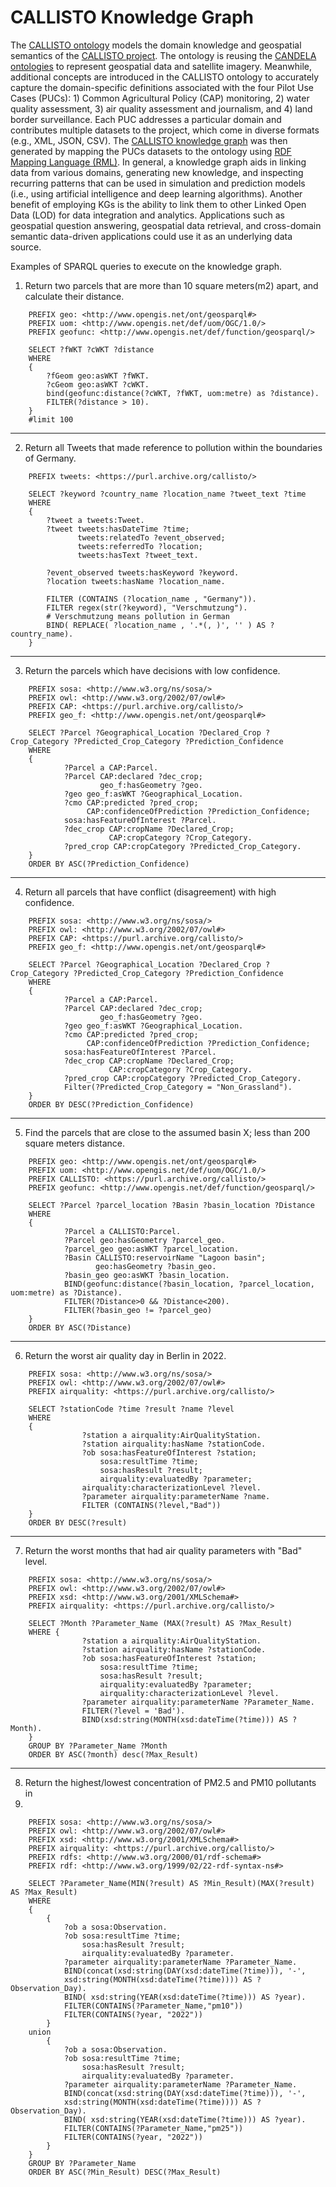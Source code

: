 
# CALLISTO Knowledge Graph

The <a name="CALLISTO ontology" href='https://zenodo.org/record/8268090'>CALLISTO ontology</a> models the domain knowledge and geospatial semantics of the <a href='https://callisto-h2020.eu/'>CALLISTO project</a>. The ontology is reusing the <a href='http://candela-h2020.eu/content/semantic-search-v1'>CANDELA ontologies</a> to represent geospatial data and satellite imagery. Meanwhile, additional concepts are introduced in the CALLISTO ontology to accurately capture the domain-specific definitions associated with the four Pilot Use Cases (PUCs): 1) Common Agricultural Policy (CAP) monitoring, 2) water quality assessment, 3) air quality assessment and journalism, and 4) land border surveillance. Each PUC addresses a particular domain and contributes multiple datasets to the project, which come in diverse formats (e.g., XML, JSON, CSV).  The <a href='https://zenodo.org/record/8196894'>CALLISTO  knowledge graph</a> was then generated by mapping the PUCs datasets to the ontology using <a href='https://rml.io/specs/rml/'>RDF Mapping Language (RML)</a>. In general, a knowledge graph aids in linking data from various domains, generating new knowledge, and inspecting recurring patterns that can be used in simulation and prediction models (i.e., using artificial intelligence and deep learning algorithms). Another benefit of employing KGs is the ability to link them to other Linked Open Data (LOD) for data integration and analytics. Applications such as geospatial question answering, geospatial data retrieval, and cross-domain semantic data-driven applications could use it as an underlying data source.

Examples of SPARQL queries to execute on the knowledge graph.

1. Return two parcels that are more than 10 square meters(m2) apart, and calculate their distance.

```
    PREFIX geo: <http://www.opengis.net/ont/geosparql#>
    PREFIX uom: <http://www.opengis.net/def/uom/OGC/1.0/>
    PREFIX geofunc: <http://www.opengis.net/def/function/geosparql/>
	
    SELECT ?fWKT ?cWKT ?distance
    WHERE
    {
        ?fGeom geo:asWKT ?fWKT.
        ?cGeom geo:asWKT ?cWKT.
        bind(geofunc:distance(?cWKT, ?fWKT, uom:metre) as ?distance).
        FILTER(?distance > 10).
    }
    #limit 100
```
-----

2. Return all Tweets that made reference to pollution within the boundaries of Germany.
```
    PREFIX tweets: <https://purl.archive.org/callisto/>
    
    SELECT ?keyword ?country_name ?location_name ?tweet_text ?time
    WHERE 
    {
        ?tweet a tweets:Tweet.
        ?tweet tweets:hasDateTime ?time;
               tweets:relatedTo ?event_observed;  
               tweets:referredTo ?location;
               tweets:hasText ?tweet_text.
        
        ?event_observed tweets:hasKeyword ?keyword.  
        ?location tweets:hasName ?location_name. 
        
        FILTER (CONTAINS (?location_name , "Germany")).
        FILTER regex(str(?keyword), "Verschmutzung").
        # Verschmutzung means pollution in German
        BIND( REPLACE( ?location_name , '.*(, )', '' ) AS ?country_name).
    }
```
-----
3. Return the parcels which have decisions with low confidence.

```
    PREFIX sosa: <http://www.w3.org/ns/sosa/>
    PREFIX owl: <http://www.w3.org/2002/07/owl#>
    PREFIX CAP: <https://purl.archive.org/callisto/>
    PREFIX geo_f: <http://www.opengis.net/ont/geosparql#>

    SELECT ?Parcel ?Geographical_Location ?Declared_Crop ?Crop_Category ?Predicted_Crop_Category ?Prediction_Confidence
    WHERE 
    {
            ?Parcel a CAP:Parcel.
            ?Parcel CAP:declared ?dec_crop;
                    geo_f:hasGeometry ?geo.
            ?geo geo_f:asWKT ?Geographical_Location.
            ?cmo CAP:predicted ?pred_crop;
                 CAP:confidenceOfPrediction ?Prediction_Confidence;
            sosa:hasFeatureOfInterest ?Parcel.
            ?dec_crop CAP:cropName ?Declared_Crop;
                      CAP:cropCategory ?Crop_Category.
            ?pred_crop CAP:cropCategory ?Predicted_Crop_Category.
    }
    ORDER BY ASC(?Prediction_Confidence)
```
-----
4. Return all parcels that have conflict (disagreement) with high confidence.

```
    PREFIX sosa: <http://www.w3.org/ns/sosa/>
    PREFIX owl: <http://www.w3.org/2002/07/owl#>
    PREFIX CAP: <https://purl.archive.org/callisto/>
    PREFIX geo_f: <http://www.opengis.net/ont/geosparql#>
    
    SELECT ?Parcel ?Geographical_Location ?Declared_Crop ?Crop_Category ?Predicted_Crop_Category ?Prediction_Confidence
    WHERE 
    {
            ?Parcel a CAP:Parcel.
            ?Parcel CAP:declared ?dec_crop;
                    geo_f:hasGeometry ?geo.
            ?geo geo_f:asWKT ?Geographical_Location.
            ?cmo CAP:predicted ?pred_crop;
                 CAP:confidenceOfPrediction ?Prediction_Confidence;
            sosa:hasFeatureOfInterest ?Parcel.
            ?dec_crop CAP:cropName ?Declared_Crop;
                      CAP:cropCategory ?Crop_Category.
            ?pred_crop CAP:cropCategory ?Predicted_Crop_Category.
            Filter(?Predicted_Crop_Category = "Non_Grassland").
    }
    ORDER BY DESC(?Prediction_Confidence)
```
-----
5. Find the parcels that are close to the assumed basin X; less than 200 square
meters distance.

```
    PREFIX geo: <http://www.opengis.net/ont/geosparql#>
    PREFIX uom: <http://www.opengis.net/def/uom/OGC/1.0/>
    PREFIX CALLISTO: <https://purl.archive.org/callisto/>
    PREFIX geofunc: <http://www.opengis.net/def/function/geosparql/>
    
    SELECT ?Parcel ?parcel_location ?Basin ?basin_location ?Distance
    WHERE
    {
            ?Parcel a CALLISTO:Parcel.
            ?Parcel geo:hasGeometry ?parcel_geo.
            ?parcel_geo geo:asWKT ?parcel_location.
            ?Basin CALLISTO:reservoirName "Lagoon basin";
                   geo:hasGeometry ?basin_geo.
            ?basin_geo geo:asWKT ?basin_location.
            BIND(geofunc:distance(?basin_location, ?parcel_location, uom:metre) as ?Distance).
            FILTER(?Distance>0 && ?Distance<200).
            FILTER(?basin_geo != ?parcel_geo)
    }
    ORDER BY ASC(?Distance)
```
-----
6. Return the worst air quality day in Berlin in 2022.

```
    PREFIX sosa: <http://www.w3.org/ns/sosa/>
    PREFIX owl: <http://www.w3.org/2002/07/owl#>
    PREFIX airquality: <https://purl.archive.org/callisto/>
    
    SELECT ?stationCode ?time ?result ?name ?level
    WHERE 
    {
                ?station a airquality:AirQualityStation.
                ?station airquality:hasName ?stationCode.
                ?ob sosa:hasFeatureOfInterest ?station;
                    sosa:resultTime ?time;
                    sosa:hasResult ?result;
                    airquality:evaluatedBy ?parameter;
                airquality:characterizationLevel ?level.
                ?parameter airquality:parameterName ?name.
                FILTER (CONTAINS(?level,"Bad"))
    }
    ORDER BY DESC(?result)
```
-----
7. Return the worst months that had air quality parameters with "Bad" level.

```
    PREFIX sosa: <http://www.w3.org/ns/sosa/>
    PREFIX owl: <http://www.w3.org/2002/07/owl#>
    PREFIX xsd: <http://www.w3.org/2001/XMLSchema#>
    PREFIX airquality: <https://purl.archive.org/callisto/>
    
    SELECT ?Month ?Parameter_Name (MAX(?result) AS ?Max_Result)
    WHERE {
                ?station a airquality:AirQualityStation.
                ?station airquality:hasName ?stationCode.
                ?ob sosa:hasFeatureOfInterest ?station;
                    sosa:resultTime ?time;
                    sosa:hasResult ?result;
                    airquality:evaluatedBy ?parameter;
                    airquality:characterizationLevel ?level.
                ?parameter airquality:parameterName ?Parameter_Name.
                FILTER(?level = 'Bad').
                BIND(xsd:string(MONTH(xsd:dateTime(?time))) AS ?Month).
    }
    GROUP BY ?Parameter_Name ?Month
    ORDER BY ASC(?month) desc(?Max_Result)
```
-----
8. Return the highest/lowest concentration of PM2.5 and PM10 pollutants in
2022.

```
    PREFIX sosa: <http://www.w3.org/ns/sosa/>
    PREFIX owl: <http://www.w3.org/2002/07/owl#>
    PREFIX xsd: <http://www.w3.org/2001/XMLSchema#>
    PREFIX airquality: <https://purl.archive.org/callisto/>
    PREFIX rdfs: <http://www.w3.org/2000/01/rdf-schema#>
    PREFIX rdf: <http://www.w3.org/1999/02/22-rdf-syntax-ns#>
    
    SELECT ?Parameter_Name(MIN(?result) AS ?Min_Result)(MAX(?result) AS ?Max_Result)
    WHERE
    {
        {
            ?ob a sosa:Observation.
            ?ob sosa:resultTime ?time;
                sosa:hasResult ?result;
                airquality:evaluatedBy ?parameter.
            ?parameter airquality:parameterName ?Parameter_Name.
            BIND(concat(xsd:string(DAY(xsd:dateTime(?time))), '-',
            xsd:string(MONTH(xsd:dateTime(?time)))) AS ?Observation_Day).
            BIND( xsd:string(YEAR(xsd:dateTime(?time))) AS ?year).
            FILTER(CONTAINS(?Parameter_Name,"pm10"))
            FILTER(CONTAINS(?year, "2022"))
        }
    union
        {
            ?ob a sosa:Observation.
            ?ob sosa:resultTime ?time;
                sosa:hasResult ?result;
                airquality:evaluatedBy ?parameter.
            ?parameter airquality:parameterName ?Parameter_Name.
            BIND(concat(xsd:string(DAY(xsd:dateTime(?time))), '-',
            xsd:string(MONTH(xsd:dateTime(?time)))) AS ?Observation_Day).
            BIND( xsd:string(YEAR(xsd:dateTime(?time))) AS ?year).
            FILTER(CONTAINS(?Parameter_Name,"pm25"))
            FILTER(CONTAINS(?year, "2022"))
        }
    }
    GROUP BY ?Parameter_Name
    ORDER BY ASC(?Min_Result) DESC(?Max_Result)
```







